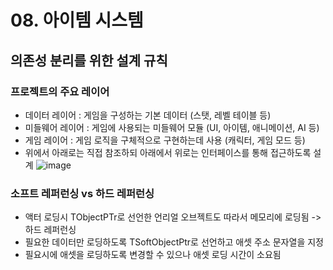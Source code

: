 # 08. 아이템 시스템
## 의존성 분리를 위한 설계 규칙
### 프로젝트의 주요 레이어
- 데이터 레이어 : 게임을 구성하는 기본 데이터 (스탯, 레벨 테이블 등)
- 미들웨어 레이어 : 게임에 사용되는 미들웨어 모듈 (UI, 아이템, 애니메이션, AI 등)
- 게임 레이어 : 게임 로직을 구체적으로 구현하는데 사용 (캐릭터, 게임 모드 등)
- 위에서 아래로는 직접 참조하되 아래에서 위로는 인터페이스를 통해 접근하도록 설계
  ![image](https://github.com/Wseop/unreal-programming/assets/18005580/65e5e781-b1e0-4e4a-b24b-fbc10e67bcb0)

### 소프트 레퍼런싱 vs 하드 레퍼런싱
- 액터 로딩시 TObjectPTr로 선언한 언리얼 오브젝트도 따라서 메모리에 로딩됨 -> 하드 레퍼런싱
- 필요한 데이터만 로딩하도록 TSoftObjectPtr로 선언하고 애셋 주소 문자열을 지정
- 필요시에 애셋을 로딩하도록 변경할 수 있으나 애셋 로딩 시간이 소요됨
